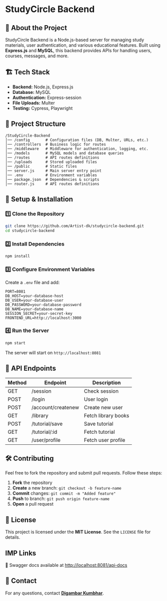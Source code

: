 # StudyCircle Backend

## 🚀 About the Project
StudyCircle Backend is a Node.js-based server for managing study materials, user authentication, and various educational features. Built using **Express.js** and **MySQL**, this backend provides APIs for handling users, courses, messages, and more.

## 🏗️ Tech Stack
- **Backend:** Node.js, Express.js
- **Database:** MySQL
- **Authentication:** Express-session
- **File Uploads:** Multer
- **Testing:** Cypress, Playwright

## 📁 Project Structure
```
/StudyCircle-Backend
│── /config       # Configuration files (DB, Multer, URLs, etc.)
│── /controllers  # Business logic for routes
│── /middleware   # Middleware for authentication, logging, etc.
│── /models       # MySQL models and database queries
│── /routes       # API routes definitions
│── /uploads      # Stored uploaded files
│── /public       # Static files
│── server.js     # Main server entry point
│── .env          # Environment variables
│── package.json  # Dependencies & scripts
│── router.js     # API routes definitions
```

## 🔧 Setup & Installation

### 1️⃣ Clone the Repository
```sh
git clone https://github.com/Artist-dk/studycircle-backend.git
cd studycircle-backend
```

### 2️⃣ Install Dependencies
```sh
npm install
```

### 3️⃣ Configure Environment Variables
Create a `.env` file and add:
```
PORT=8081
DB_HOST=your-database-host
DB_USER=your-database-user
DB_PASSWORD=your-database-password
DB_NAME=your-database-name
SESSION_SECRET=your-secret-key
FRONTEND_URL=http://localhost:3000
```

### 4️⃣ Run the Server
```sh
npm start
```
The server will start on `http://localhost:8081`

## 🚀 API Endpoints
| Method | Endpoint             | Description |
|--------|----------------------|-------------|
| GET    | /session             | Check session |
| POST   | /login               | User login |
| POST   | /account/createnew   | Create new user |
| GET    | /library             | Fetch library books |
| POST   | /tutorial/save       | Save tutorial |
| GET    | /tutorial/:id        | Fetch tutorial |
| GET    | /user/profile        | Fetch user profile |

## 🛠️ Contributing
Feel free to fork the repository and submit pull requests. Follow these steps:
1. **Fork** the repository
2. **Create** a new branch: `git checkout -b feature-name`
3. **Commit** changes: `git commit -m "Added feature"`
4. **Push** to branch: `git push origin feature-name`
5. **Open** a pull request

## 📜 License
This project is licensed under the **MIT License**. See the `LICENSE` file for details.

## IMP Links

📘 Swagger docs available at [http://localhost:8081/api-docs](http://localhost:8081/api-docs)

## 📩 Contact
For any questions, contact **[Digambar Kumbhar](mailto:digambarckumbhar299@gmail.com)**.

